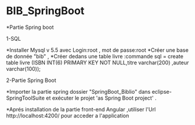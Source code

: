 # BIB_SpringBoot
*Partie Spring boot 

1-SQL

*Installer Mysql v 5.5 avec Login:root , mot de passe:root
*Créer une base de donnée "bib" , 
*Créer dedans une table livre :commande sql = create table livre (ISBN INT(6) PRIMARY KEY NOT NULL,titre varchar(200) ,auteur varchar(100));

2-Partie Spring Boot

*Importer la partie spring dossier "SpringBoot_Biblio" dans eclipse-SpringToolSuite et exécuter le projet 'as Spring Boot project'  .


*Aprés installation de la partie front-end Angular ,utiliser l'Url http://localhost:4200/ pour acceder a l'application 
